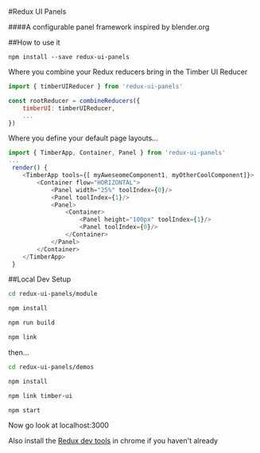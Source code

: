 #Redux UI Panels

####A configurable panel framework inspired by blender.org

##How to use it

`npm install --save redux-ui-panels`

Where you combine your Redux reducers bring in the Timber UI Reducer

```js
import { timberUIReducer } from 'redux-ui-panels'

const rootReducer = combineReducers({
    timberUI: timberUIReducer,
    ...
})
```

Where you define your default page layouts...
```js
import { TimberApp, Container, Panel } from 'redux-ui-panels'
...
 render() {
    <TimberApp tools={[ myAweseomeComponent1, myOtherCoolComponent]}>
        <Container flow="HORIZONTAL">
            <Panel width="25%" toolIndex={0}/>
            <Panel toolIndex={1}/>
            <Panel>
                <Container>
                    <Panel height="100px" toolIndex={1}/>
                    <Panel toolIndex={0}/>
                </Container>
            </Panel>
        </Container>
    </TimberApp>
 }
```

##Local Dev Setup

```bash
cd redux-ui-panels/module

npm install

npm run build

npm link
```

then...

```bash
cd redux-ui-panels/demos

npm install

npm link timber-ui

npm start
```

Now go look at localhost:3000

Also install the [Redux dev tools](https://chrome.google.com/webstore/detail/redux-devtools/lmhkpmbekcpmknklioeibfkpmmfibljd) in chrome if you haven't already